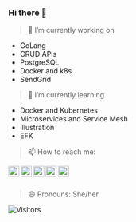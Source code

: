 ### Hi there 👋

<!--
**NupurThakur27/NupurThakur27** is a ✨ _special_ ✨ repository because its `README.md` (this file) appears on your GitHub profile.
Here are some ideas to get you started:


- 👯 I’m looking to collaborate on ...
- 🤔 I’m looking for help with ...
- 💬 Ask me about ...
-->

> 🔭 I’m currently working on
- GoLang
- CRUD APIs
- PostgreSQL
- Docker and k8s
- SendGrid

> 🌱 I’m currently learning
- Docker and Kubernetes
- Microservices and Service Mesh
- Illustration
- EFK
> 📫 How to reach me: 
<a href="https://twitter.com/nupurthakur27">
  <img align="left" alt="Nupur Thakur| Twitter" width="22px" src="https://cdn.jsdelivr.net/npm/simple-icons@v3/icons/twitter.svg" />
</a>
<a href="https://www.linkedin.com/in/nupurthakur27">
  <img align="left" alt="Linkedin" width="22px" src="https://cdn.jsdelivr.net/npm/simple-icons@v3/icons/linkedin.svg" />
</a>
<a href="https://t.me/nupurthakur27">
  <img align="left" alt="Telegram" width="22px" src="https://cdn.jsdelivr.net/npm/simple-icons@v3/icons/telegram.svg" />
</a>
<a href="https://www.instagram.com/nupurthakur27/">
  <img align="left" alt="Instagram" width="22px" src="https://cdn.jsdelivr.net/npm/simple-icons@v3/icons/instagram.svg" />
</a>
<a href="https://www.facebook.com/nupurthakur27">
  <img align="left" alt="Facebook" width="22px" src="https://cdn.jsdelivr.net/npm/simple-icons@v3/icons/facebook.svg" />
</a>
<br/>
<br/>

> 😄 Pronouns: She/her
<!--
- ⚡ Fun fact: ... 
-->

![Visitors](https://visitor-badge.laobi.icu/badge?page_id=nupurthakur27)
